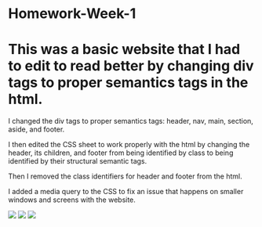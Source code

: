 # Homework-Week-1
# This was a basic website that I had to edit to read better by changing div tags to proper semantics tags in the html.

I changed the div tags to proper semantics tags: header, nav, main, section, aside, and footer.

I then edited the CSS sheet to work properly with the html by changing the header, its children, and footer from being identified by class to being identified by their structural semantic tags.

Then I removed the class identifiers for header and footer from the html.

I added a media query to the CSS to fix an issue that happens on smaller windows and screens with the website.

![](images/img1.png)
![](images/img2.png)
![](images/img3.png)
